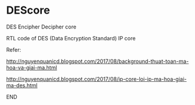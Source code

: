 # DEScore
DES Encipher Decipher core

RTL code of DES (Data Encryption Standard) IP core

Refer:

http://nguyenquanicd.blogspot.com/2017/08/background-thuat-toan-ma-hoa-va-giai-ma.html

http://nguyenquanicd.blogspot.com/2017/08/ip-core-loi-ip-ma-hoa-giai-ma-des.html

END
